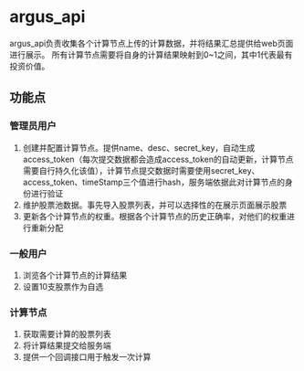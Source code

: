 # argus_api
argus_api负责收集各个计算节点上传的计算数据，并将结果汇总提供给web页面进行展示。
所有计算节点需要将自身的计算结果映射到0~1之间，其中1代表最有投资价值。

## 功能点
### 管理员用户
1. 创建并配置计算节点。提供name、desc、secret_key，自动生成access_token（每次提交数据都会造成access_token的自动更新，计算节点需要自行持久化该值），计算节点提交数据时需要使用secret_key、access_token、timeStamp三个值进行hash，服务端依据此对计算节点的身份进行验证
2. 维护股票池数据。事先导入股票列表，并可以选择性的在展示页面展示股票
3. 更新各个计算节点的权重。根据各个计算节点的历史正确率，对他们的权重进行重新分配

### 一般用户
1. 浏览各个计算节点的计算结果
2. 设置10支股票作为自选

### 计算节点
1. 获取需要计算的股票列表
2. 将计算结果提交给服务端
3. 提供一个回调接口用于触发一次计算
